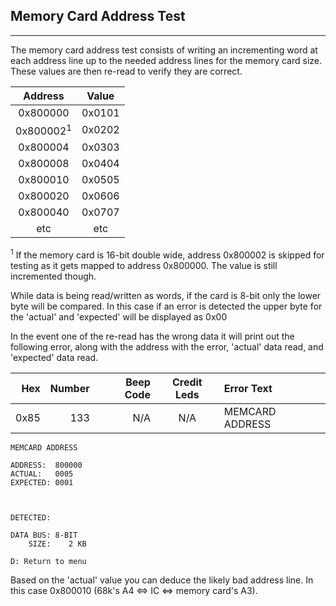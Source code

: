 ## Memory Card Address Test
---
The memory card address test consists of writing an incrementing word at each
address line up to the needed address lines for the memory card size.  These
values are then re-read to verify they are correct.

|  Address |  Value |
| :------: | :-----:|
| 0x800000 | 0x0101 |
| 0x800002<sup>1</sup>| 0x0202 |
| 0x800004 | 0x0303 |
| 0x800008 | 0x0404 |
| 0x800010 | 0x0505 |
| 0x800020 | 0x0606 |
| 0x800040 | 0x0707 |
|  etc     |  etc   |

<sup>1</sup> If the memory card is 16-bit double wide, address 0x800002 is skipped for
testing as it gets mapped to address 0x800000.  The value is still incremented
though.

While data is being read/written as words, if the card is 8-bit only the lower
byte will be compared. In this case if an error is detected the upper byte for
the 'actual' and 'expected' will be displayed as 0x00

In the event one of the re-read has the wrong data it will print out the
following error, along with the address with the error, 'actual' data read, and
'expected' data read.

|  Hex  | Number | Beep Code |  Credit Leds  | Error Text |
| ----: | -----: | --------: | :-----------: | :--------- |
|  0x85 |    133 |       N/A |           N/A | MEMCARD ADDRESS |

```
MEMCARD ADDRESS

ADDRESS:  800000
ACTUAL:   0005
EXPECTED: 0001



DETECTED:

DATA BUS: 8-BIT
    SIZE:    2 KB

D: Return to menu
```

Based on the 'actual' value you can deduce the likely bad address line.  In
this case 0x800010 (68k's A4 <=> IC <=> memory card's A3).
